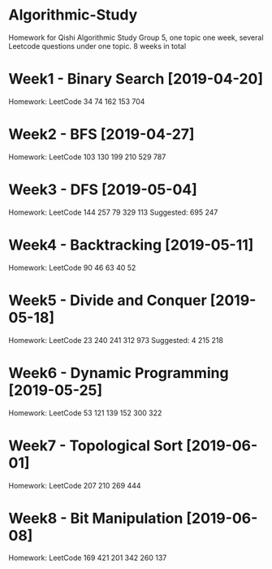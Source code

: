 # Algorithmic-Study
Homework for Qishi Algorithmic Study Group 5, one topic one week, several Leetcode questions under one topic. 8 weeks in total

# Week1 - Binary Search [2019-04-20]
Homework: LeetCode 34 74 162 153 704 

# Week2 - BFS [2019-04-27]
Homework: LeetCode 103 130 199 210 529 787

# Week3 - DFS [2019-05-04]
Homework: LeetCode 144 257 79 329 113 Suggested: 695 247

# Week4 - Backtracking [2019-05-11]
Homework: LeetCode 90 46 63 40 52

# Week5 - Divide and Conquer [2019-05-18]
Homework: LeetCode 23 240 241 312 973 Suggested: 4 215 218

# Week6 - Dynamic Programming [2019-05-25]
Homework: LeetCode 53 121 139 152 300 322

# Week7 - Topological Sort [2019-06-01]
Homework: LeetCode 207 210 269 444

# Week8 - Bit Manipulation [2019-06-08]
Homework: LeetCode 169 421 201 342 260 137